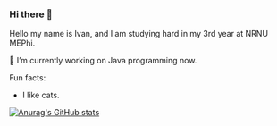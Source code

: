 ### Hi there 👋

Hello my name is Ivan, and I am studying hard in my 3rd year at NRNU MEPhi.

🔭 I’m currently working on Java programming now.

Fun facts:
- I like cats.

[![Anurag's GitHub stats](https://github-readme-stats.vercel.app/api?username=CtrAtlDel)](https://github.com/CrtAtlDel/github-readme-stats)

<!--
**CtrAtlDel/CtrAtlDel** is a ✨ _special_ ✨ repository because its `README.md` (this file) appears on your GitHub profile.

Here are some ideas to get you started:

- 🔭 I’m currently working on ...
- 🌱 I’m currently learning ...
- 👯 I’m looking to collaborate on ...
- 🤔 I’m looking for help with ...
- 💬 Ask me about ...
- 📫 How to reach me: ...
- 😄 Pronouns: ...
- ⚡ Fun fact: ...
-->
